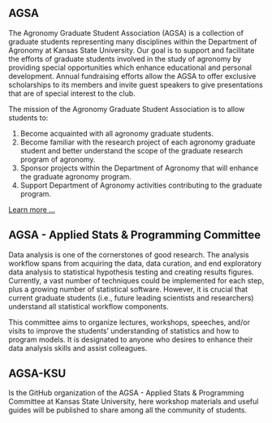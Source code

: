 ## AGSA
The Agronomy Graduate Student Association (AGSA) is a collection of graduate students representing many disciplines within the Department of Agronomy at Kansas State University. Our goal is to support and facilitate the efforts of graduate students involved in the study of agronomy by providing special opportunities which enhance educational and personal development. Annual fundraising efforts allow the AGSA to offer exclusive scholarships to its members and invite guest speakers to give presentations that are of special interest to the club.

The mission of the Agronomy Graduate Student Association is to allow students to:

1. Become acquainted with all agronomy graduate students.
2. Become familiar with the research project of each agronomy graduate student and better understand the scope of the graduate research program of agronomy.
3. Sponsor projects within the Department of Agronomy that will enhance the graduate agronomy program.
4. Support Department of Agronomy activities contributing to the graduate program.

[Learn more ...](https://www.agronomy.k-state.edu/student-success/student-organizations/agronomy-graduate-student-association/)

## AGSA - Applied Stats & Programming Committee
Data analysis is one of the cornerstones of good research. The analysis workflow spans from acquiring the data, data curation, and end exploratory data analysis to statistical hypothesis testing and creating results figures. Currently, a vast number of techniques could be implemented for each step, plus a growing number of statistical software. However, it is crucial that current graduate students (i.e., future leading scientists and researchers) understand all statistical workflow components.

This committee aims to organize lectures, workshops, speeches, and/or visits to improve the students’ understanding of statistics and how to program models. It is designated to anyone who desires to enhance their data analysis skills and assist colleagues.

## AGSA-KSU
Is the GitHub organization of the AGSA - Applied Stats & Programming Committee at Kansas State University, here workshop materials and useful guides will be published to share among all the community of students.
